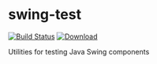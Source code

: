 # swing-test
[![Build Status](https://github.com/alexburlton/swing-test/workflows/build/badge.svg)](https://github.com/alexburlton/swing-test/actions)
 [ ![Download](https://api.bintray.com/packages/alexburlton/swing-test/swing-test/images/download.svg) ](https://bintray.com/alexburlton/swing-test/swing-test/_latestVersion)
 
Utilities for testing Java Swing components

